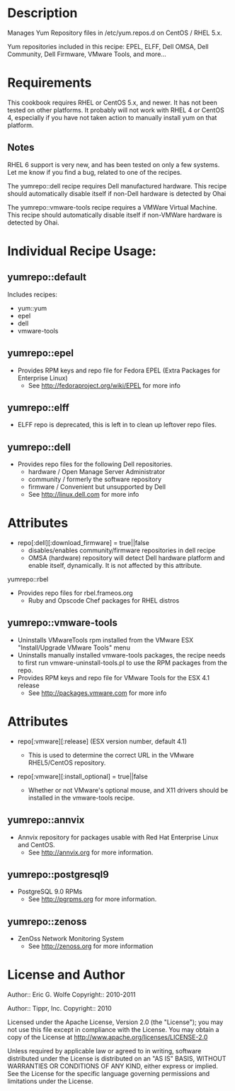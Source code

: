 Description
===========

Manages Yum Repository files in /etc/yum.repos.d on CentOS / RHEL 5.x.

Yum repositories included in this recipe:
EPEL, ELFF, Dell OMSA, Dell Community, Dell Firmware, VMware Tools, and more...

Requirements
============

This cookbook requires RHEL or CentOS 5.x, and newer.
It has not been tested on other platforms.  It probably will
not work with RHEL 4 or CentOS 4, especially if you have not
taken action to manually install yum on that platform.

Notes
-----

RHEL 6 support is very new, and has been tested on only a few systems.
Let me know if you find a bug, related to one of the recipes.

The yumrepo::dell recipe requires Dell manufactured hardware.  This
recipe should automatically disable itself if non-Dell hardware is
detected by Ohai

The yumrepo::vmware-tools recipe requires a VMWare Virtual Machine.
This recipe should automatically disable itself if non-VMWare hardware
is detected by Ohai.

Individual Recipe Usage:
=======================

yumrepo::default
----------------

Includes recipes:

* yum::yum
* epel
* dell
* vmware-tools

yumrepo::epel
-------------

- Provides RPM keys and repo file for
   Fedora EPEL (Extra Packages for Enterprise Linux)
  * See http://fedoraproject.org/wiki/EPEL for more info

yumrepo::elff
-------------

- ELFF repo is deprecated, this is left in to clean up leftover repo files.

yumrepo::dell
-------------

- Provides repo files for the following Dell repositories.
  - hardware / Open Manage Server Administrator
  - community / formerly the software repository
  - firmware / Convenient but unsupported by Dell
  * See http://linux.dell.com for more info

# Attributes

- repo[:dell][:download_firmware] = true||false
  * disables/enables community/firmware repositories in dell recipe
  * OMSA (hardware) repository will detect Dell hardware platform and
    enable itself, dynamically. It is not affected by this attribute.

yumrepo::rbel

- Provides repo files for rbel.frameos.org
  * Ruby and Opscode Chef packages for RHEL distros 

yumrepo::vmware-tools
---------------------

- Uninstalls VMwareTools rpm installed from the
   VMware ESX "Install/Upgrade VMware Tools" menu
- Uninstalls manually installed vmware-tools
   packages, the recipe needs to first run
   vmware-uninstall-tools.pl to use the RPM packages
   from the repo.
- Provides RPM keys and repo file for
   VMware Tools for the ESX 4.1 release
  * See http://packages.vmware.com for more info

# Attributes

- repo[:vmware][:release] (ESX version number, default 4.1)
  * This is used to determine the correct URL in the
    VMware RHEL5/CentOS repository.

- repo[:vmware][:install_optional] = true||false
  * Whether or not VMware's optional mouse, and X11
    drivers should be installed in the vmware-tools recipe.

yumrepo::annvix
---------------

- Annvix repository for packages usable with Red Hat Enterprise Linux and
   CentOS.
  * See http://annvix.org for more information.


yumrepo::postgresql9
--------------------

- PostgreSQL 9.0 RPMs
  * See http://pgrpms.org for more information.

yumrepo::zenoss
---------------

- ZenOss Network Monitoring System
  * See http://zenoss.org for more information

License and Author
==================

Author:: Eric G. Wolfe
Copyright:: 2010-2011

Author:: Tippr, Inc.
Copyright:: 2010

Licensed under the Apache License, Version 2.0 (the "License");
you may not use this file except in compliance with the License.
You may obtain a copy of the License at
    http://www.apache.org/licenses/LICENSE-2.0

Unless required by applicable law or agreed to in writing, software
distributed under the License is distributed on an "AS IS" BASIS,
WITHOUT WARRANTIES OR CONDITIONS OF ANY KIND, either express or implied.
See the License for the specific language governing permissions and
limitations under the License.
